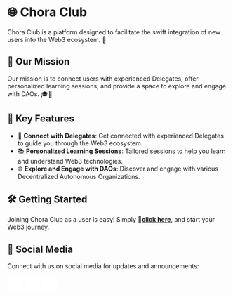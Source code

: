 # 🌐 Chora Club

Chora Club is a platform designed to facilitate the swift integration of new users into the Web3 ecosystem. 🚀

## 🤝 Our Mission

Our mission is to connect users with experienced Delegates, offer personalized learning sessions, and provide a space to explore and engage with DAOs. 🎓🔗

## 🌱 Key Features

- 🤝 **Connect with Delegates**: Get connected with experienced Delegates to guide you through the Web3 ecosystem.
- 📚 **Personalized Learning Sessions**: Tailored sessions to help you learn and understand Web3 technologies.
- 🌐 **Explore and Engage with DAOs**: Discover and engage with various Decentralized Autonomous Organizations.

## 🛠 Getting Started

Joining Chora Club as a user is easy! Simply **🔗[click here](https://chora.club)**, and start your Web3 journey.

## 📱 Social Media

Connect with us on social media for updates and announcements:

[<img src="https://github.com/ChoraClub/.github/blob/main/images/discord.png?raw=true" width="35" height="35">](https://discord.gg/mFyeq34cGM)
[<img src="https://github.com/ChoraClub/.github/blob/main/images/twitter.png?raw=true" width="35" height="35">](https://twitter.com/ChoraClub)
[<img src="https://github.com/ChoraClub/.github/blob/main/images/telegram.png?raw=true" width="35" height="35">](https://t.me/choraclub)
